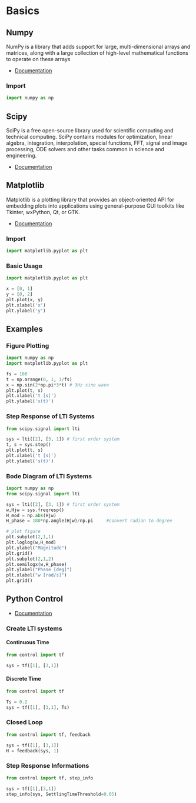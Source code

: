 # Basics

## Numpy

NumPy is a library that adds support for large, multi-dimensional arrays and matrices, along with a large collection of high-level mathematical functions to operate on these arrays

* [Documentation](https://numpy.org/doc/stable/reference/index.html)

### Import

```python 
import numpy as np
```

## Scipy


SciPy is a free open-source library used for scientific computing and technical computing. SciPy contains modules for optimization, linear algebra, integration, interpolation, special functions, FFT, signal and image processing, ODE solvers and other tasks common in science and engineering.

* [Documentation](https://docs.scipy.org/doc/scipy/reference/index.html)


## Matplotlib

Matplotlib is a plotting library that provides an object-oriented API for embedding plots into applications using general-purpose GUI toolkits like Tkinter, wxPython, Qt, or GTK. 

* [Documentation](https://matplotlib.org/stable/api/index.html)

### Import

```python 
import matplotlib.pyplot as plt
```

### Basic Usage 

```python
import matplotlib.pyplot as plt

x = [0, 1]
y = [0, 2]
plt.plot(x, y)
plt.xlabel('x')
plt.ylabel('y')
```

## Examples

### Figure Plotting

```python
import numpy as np
import matplotlib.pyplot as plt

fs = 100
t = np.arange(0, 1, 1/fs)
x = np.sin(2*np.pi*3*t) # 3Hz sine wave
plt.plot(t, s)
plt.xlabel('t [s]')
plt.ylabel('x(t)')
```

### Step Response of LTI Systems

```python 
from scipy.signal import lti 

sys = lti([2], [3, 1]) # first order system
t, s = sys.step()
plt.plot(t, s)
plt.xlabel('t [s]')
plt.ylabel('s(t)')
```


### Bode Diagram of LTI Systems

```python 
import numpy as np
from scipy.signal import lti 

sys = lti([2], [3, 1]) # first order system
w,Hjw = sys.freqresp()
H_mod = np.abs(Hjw)
H_phase = 180*np.angle(Hjw)/np.pi     #convert radian to degree

# plot figure
plt.subplot(2,1,1)
plt.loglog(w,H_mod)
plt.ylabel("Magnitude")
plt.grid()
plt.subplot(2,1,2)
plt.semilogx(w,H_phase)
plt.ylabel("Phase [deg]")
plt.xlabel("w [rad/s]")
plt.grid()
```


## Python Control

* [Documentation](https://python-control.readthedocs.io)

### Create LTI systems 

#### Continuous Time

```python
from control import tf

sys = tf([1], [3,1])
```

#### Discrete Time

```python
from control import tf

Ts = 0.2
sys = tf([1], [3,1], Ts)
```

### Closed Loop

```python
from control import tf, feedback

sys = tf([1], [3,1])
H = feedback(sys, 1)
```

### Step Response Informations

```python
from control import tf, step_info

sys = tf([1],[3,1])
step_info(sys, SettlingTimeThreshold=0.05)
```